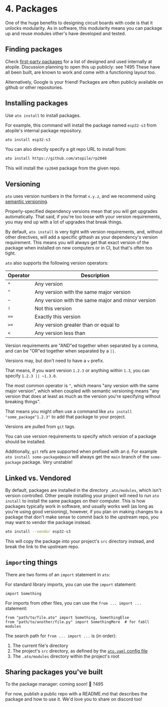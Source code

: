 # 4. Packages

One of the huge benefits to designing circuit boards with code is that it unlocks modularity. As in software, this modularity means you can package up and reuse modules other's have developed and tested.

## Finding packages

Check [first-party packages](https://packages.atopile.io/) for a list of designed and used internally at atopile. Discussion planning to open this up publicly: see ?495
These have all been built, are known to work and come with a functioning layout too.

Alternatively, Google is your friend! Packages are often publicly available on github or other repositories.

## Installing packages

Use `ato install` to install packages.

For example, this command will install the package named `esp32-s3` from atopile's internal package repository.

```bash
ato install esp32-s3
```

You can also directly specify a git repo URL to install from:

```bash
ato install https://github.com/atopile/rp2040
```

This will install the `rp2040` package from the given repo.

## Versioning

`ato` uses version numbers in the format `x.y.z`, and we recommend using [semantic versioning](https://semver.org/).

Properly-specified dependency versions mean that you will get upgrades automatically. That said, if you're too loose with your version requirements, you may end up with a lot of upgrades that break things.

By default, `ato install` is very tight with version requirements, and, without other directives, will add a specific githash as your dependency's version requirement. This means you will always get that exact version of the package when installed on new computers or in CI, but that's often too tight.

`ato` also supports the following version operators:

| Operator | Description |
| -------- | ----------- |
| `*`      | Any version |
| `^`      | Any version with the same major version |
| `~`      | Any version with the same major and minor version |
| `!`      | Not this version |
| `==`     | Exactly this version |
| `>=`     | Any version greater than or equal to |
| `<`      | Any version less than |

Version requirements are "AND"ed together when separated by a comma, and can be "OR"ed together when separated by a `||`.

Versions may, but don't need to have a `v` prefix.

That means, if you want version `1.2.3` or anything within `1.3`, you can specify `1.2.3 || ~1.3.0`.

The most common operator is `^`, which means "any version with the same major version", which when coupled with semantic versioning means "any version that does at least as much as the version you're specifying without breaking things".

That means you might often use a command like `ato install "some_package^1.2.3"` to add that package to your project.

Versions are pulled from `git` tags.

You can use version requirements to specify which version of a package should be installed.

Additionally, `git` refs are supported when prefixed with an `@`. For example `ato install some-package@main` will always get the `main` branch of the `some-package` package. Very unstable!

## Linked vs. Vendored

By default, packages are installed in the directory `.ato/modules`, which isn't version controlled. Other people installing your project will need to run `ato install` to install the same packages on their computer. This is how packages typically work in software, and usually works well (as long as you're using good versioning), however, if you plan on making changes to a package that don't make sense to commit back to the upstream repo, you may want to vendor the package instead.

```bash
ato install --vendor esp32-s3
```

This will copy the package into your project's `src` directory instead, and break the link to the upstream repo.


## `import`ing things

There are two forms of an `import` statement in `ato`:

For standard library imports, you can use the `import` statement:

```ato
import Something
```

For imports from other files, you can use the `from ... import ...` statement:

```ato
from "path/to/file.ato" import Something, SomethingElse
from "path/to/another/file.py" import SomethingMore  # for fabll modules
```

The search path for `from ... import ...` is (in order):

1. The current file's directory
2. The project's `src` directory, as defined by the [`ato.yaml` config file](../reference/config.md#paths.src)
3. The `.ato/modules` directory within the project's root


## Sharing packages you've built

To the package manager: coming soon! :rocket: ?495

For now, publish a public repo with a README.md that describes the package and how to use it.
We'd love you to share on discord too!
